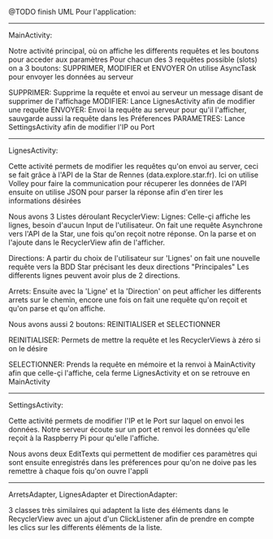 @TODO finish UML
Pour l'application:

*****************************************************************************************************************************
MainActivity: 

Notre activité principal, où on affiche les differents requêtes et les boutons pour acceder aux paramètres
Pour chacun des 3 requêtes possible (slots) on a 3 boutons: SUPPRIMER, MODIFIER et ENVOYER
On utilise AsyncTask pour envoyer les données au serveur

SUPPRIMER: Supprime la requête et envoi au serveur un message disant de supprimer de l'affichage
MODIFIER: Lance LignesActivity afin de modifier une requête
ENVOYER: Envoi la requête au serveur pour qu'il l'afficher, sauvgarde aussi la requête dans les Préferences
PARAMETRES: Lance SettingsActivity afin de modifier l'IP ou Port

*****************************************************************************************************************************
LignesActivity: 

Cette activité permets de modifier les requêtes qu'on envoi au server, ceci se fait
grâce à l'API de la Star de Rennes (data.explore.star.fr).
Ici on utilise Volley pour faire la communication pour récuperer les données de l'API 
ensuite on utilise JSON pour parser la réponse afin d'en tirer les informations désirées

Nous avons 3 Listes déroulant RecyclerView:
Lignes: Celle-çi affiche les lignes, besoin d'aucun Input de l'utilisateur. On fait une requête Asynchrone vers
l'API de la Star, une fois qu'on reçoit notre réponse. On la parse et on l'ajoute dans le RecyclerView afin
de l'afficher.

Directions: A partir du choix de l'utilisateur sur 'Lignes' on fait une nouvelle requête vers la BDD Star
précisant les deux directions "Principales" Les differents lignes peuvent avoir plus de 2 directions.

Arrets: Ensuite avec la 'Ligne' et la 'Direction' on peut afficher les differents arrets sur le chemin,
encore une fois on fait une requête qu'on reçoit et qu'on parse et qu'on affiche.

Nous avons aussi 2 boutons: REINITIALISER et SELECTIONNER

REINITIALISER: Permets de mettre la requête et les RecyclerViews à zéro si on le désire

SELECTIONNER: Prends la requête en mémoire et la renvoi à MainActivity afin que celle-çi l'affiche,
cela ferme LignesActivity et on se retrouve en MainActivity

*****************************************************************************************************************************
SettingsActivity:

Cette activité permets de modifier l'IP et le Port sur laquel on envoi les données. Notre serveur écoute sur un port et renvoi les données
qu'elle reçoit à la Raspberry Pi pour qu'elle l'affiche.

Nous avons deux EditTexts qui permettent de modifier ces paramètres qui sont ensuite enregistrés dans les préferences pour qu'on ne doive pas
les remettre à chaque fois qu'on ouvre l'appli

*****************************************************************************************************************************
ArretsAdapter, LignesAdapter et DirectionAdapter:

3 classes très similaires qui adaptent la liste des éléments dans le RecyclerView avec un ajout d'un ClickListener
afin de prendre en compte les clics sur les differents éléments de la liste.